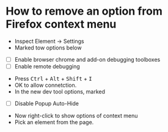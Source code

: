 
# How to remove an option from Firefox context menu

- Inspect Element → Settings
- Marked tow options below 
- [ ] Enable browser chrome and add-on debugging toolboxes
- [ ] Enable remote debugging
- Press <kbd>Ctrl</kbd> + <kbd>Alt</kbd> + <kbd>Shift</kbd> + <kbd>I</kbd>
- OK to allow connetction.
- In the new dev tool options, marked
- [ ] Disable Popup Auto-Hide
- Now right-click to show options of context menu
- Pick an element from the page.
